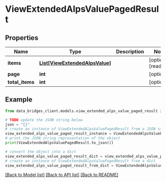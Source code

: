 # ViewExtendedAlpsValuePagedResult


## Properties

Name | Type | Description | Notes
------------ | ------------- | ------------- | -------------
**items** | [**List[ViewExtendedAlpsValue]**](ViewExtendedAlpsValue.md) |  | [optional] [readonly] 
**page** | **int** |  | [optional] 
**total_items** | **int** |  | [optional] 

## Example

```python
from data_bridges_client.models.view_extended_alps_value_paged_result import ViewExtendedAlpsValuePagedResult

# TODO update the JSON string below
json = "{}"
# create an instance of ViewExtendedAlpsValuePagedResult from a JSON string
view_extended_alps_value_paged_result_instance = ViewExtendedAlpsValuePagedResult.from_json(json)
# print the JSON string representation of the object
print(ViewExtendedAlpsValuePagedResult.to_json())

# convert the object into a dict
view_extended_alps_value_paged_result_dict = view_extended_alps_value_paged_result_instance.to_dict()
# create an instance of ViewExtendedAlpsValuePagedResult from a dict
view_extended_alps_value_paged_result_from_dict = ViewExtendedAlpsValuePagedResult.from_dict(view_extended_alps_value_paged_result_dict)
```
[[Back to Model list]](../README.md#documentation-for-models) [[Back to API list]](../README.md#documentation-for-api-endpoints) [[Back to README]](../README.md)


